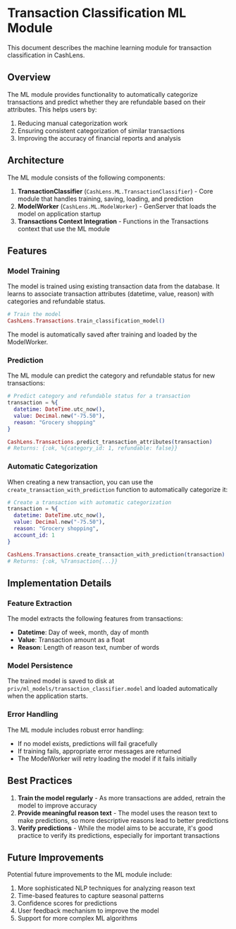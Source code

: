# Transaction Classification ML Module

This document describes the machine learning module for transaction classification in CashLens.

## Overview

The ML module provides functionality to automatically categorize transactions and predict whether they are refundable based on their attributes. This helps users by:

1. Reducing manual categorization work
2. Ensuring consistent categorization of similar transactions
3. Improving the accuracy of financial reports and analysis

## Architecture

The ML module consists of the following components:

1. **TransactionClassifier** (`CashLens.ML.TransactionClassifier`) - Core module that handles training, saving, loading, and prediction
2. **ModelWorker** (`CashLens.ML.ModelWorker`) - GenServer that loads the model on application startup
3. **Transactions Context Integration** - Functions in the Transactions context that use the ML module

## Features

### Model Training

The model is trained using existing transaction data from the database. It learns to associate transaction attributes (datetime, value, reason) with categories and refundable status.

```elixir
# Train the model
CashLens.Transactions.train_classification_model()
```

The model is automatically saved after training and loaded by the ModelWorker.

### Prediction

The ML module can predict the category and refundable status for new transactions:

```elixir
# Predict category and refundable status for a transaction
transaction = %{
  datetime: DateTime.utc_now(),
  value: Decimal.new("-75.50"),
  reason: "Grocery shopping"
}

CashLens.Transactions.predict_transaction_attributes(transaction)
# Returns: {:ok, %{category_id: 1, refundable: false}}
```

### Automatic Categorization

When creating a new transaction, you can use the `create_transaction_with_prediction` function to automatically categorize it:

```elixir
# Create a transaction with automatic categorization
transaction = %{
  datetime: DateTime.utc_now(),
  value: Decimal.new("-75.50"),
  reason: "Grocery shopping",
  account_id: 1
}

CashLens.Transactions.create_transaction_with_prediction(transaction)
# Returns: {:ok, %Transaction{...}}
```

## Implementation Details

### Feature Extraction

The model extracts the following features from transactions:

- **Datetime**: Day of week, month, day of month
- **Value**: Transaction amount as a float
- **Reason**: Length of reason text, number of words

### Model Persistence

The trained model is saved to disk at `priv/ml_models/transaction_classifier.model` and loaded automatically when the application starts.

### Error Handling

The ML module includes robust error handling:

- If no model exists, predictions will fail gracefully
- If training fails, appropriate error messages are returned
- The ModelWorker will retry loading the model if it fails initially

## Best Practices

1. **Train the model regularly** - As more transactions are added, retrain the model to improve accuracy
2. **Provide meaningful reason text** - The model uses the reason text to make predictions, so more descriptive reasons lead to better predictions
3. **Verify predictions** - While the model aims to be accurate, it's good practice to verify its predictions, especially for important transactions

## Future Improvements

Potential future improvements to the ML module include:

1. More sophisticated NLP techniques for analyzing reason text
2. Time-based features to capture seasonal patterns
3. Confidence scores for predictions
4. User feedback mechanism to improve the model
5. Support for more complex ML algorithms
